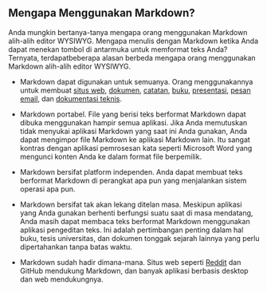 ## Mengapa Menggunakan Markdown?

Anda mungkin bertanya-tanya mengapa orang menggunakan Markdown alih-alih editor WYSIWYG. Mengapa menulis dengan Markdown ketika Anda dapat menekan tombol di antarmuka untuk memformat teks Anda? Ternyata, terdapatbeberapa alasan berbeda mengapa orang menggunakan Markdown alih-alih editor WYSIWYG.

- Markdown dapat digunakan untuk semuanya. Orang menggunakannya untuk membuat [situs web](#websites), [dokumen](#documents), [catatan](#notes), [buku](#books), [presentasi](#presentations), [pesan email](#email), dan [dokumentasi teknis](#documentation).

- Markdown portabel. File yang berisi teks berformat Markdown dapat dibuka menggunakan hampir semua aplikasi. Jika Anda memutuskan tidak menyukai aplikasi Markdown yang saat ini Anda gunakan, Anda dapat mengimpor file Markdown ke aplikasi Markdown lain. Itu sangat kontras dengan aplikasi pemrosesan kata seperti Microsoft Word yang mengunci konten Anda ke dalam format file berpemilik.

- Markdown bersifat platform independen. Anda dapat membuat teks berformat Markdown di perangkat apa pun yang menjalankan sistem operasi apa pun.

- Markdown bersifat tak akan lekang ditelan masa. Meskipun aplikasi yang Anda gunakan berhenti berfungsi suatu saat di masa mendatang, Anda masih dapat membaca teks berformat Markdown menggunakan aplikasi pengeditan teks. Ini adalah pertimbangan penting dalam hal buku, tesis universitas, dan dokumen tonggak sejarah lainnya yang perlu dipertahankan tanpa batas waktu.

- Markdown sudah hadir dimana-mana. Situs web seperti [Reddit](/tools/reddit/) dan GitHub mendukung Markdown, dan banyak aplikasi berbasis desktop dan web mendukungnya.
